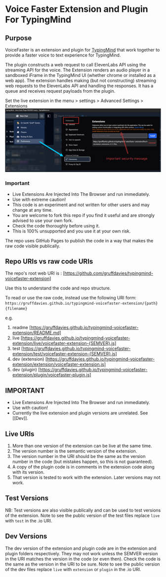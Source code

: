 # Voice Faster Extension and Plugin For TypingMind

## Purpose

VoiceFaster is an extension and plugin for [TypingMind](https://docs.typingmind.com/) that work together to provide a faster voice to text experience for TypingMind.

The plugin constructs a web request to call ElevenLabs API using the streaming API for the voice.
The Extension renders an audio player in a sandboxed iFrame in the TypingMind UI (whether chrome or installed as a web app).
The extension handles making (but not constructing) streaming web requests to the ElevenLabs API and handling the responses.
It has a queue and receives request payloads from the plugin.

Set the live extension in the menu > settings > Advanced Settings > Extensions
![alt text](image.png)


### Important

- Live Extensions Are Injected Into The Browser and run immediately.
- Use with extreme caution!
- This code is an experiment and not written for other users and may change at any time.
- You are welcome to fork this repo if you find it useful and are strongly advised to use your own fork.
- Check the code thoroughly before using it.
- This is 100% unsupported and you use it at your own risk.

The repo uses GitHub Pages to publish the code in a way that makes the raw code visible publically.

## Repo URIs vs raw code URIs

The repo's root web URI is : [https://github.com/gruffdavies/typingmind-voicefaster-extension]

Use this to understand the code and repo structure.

To read or use the raw code, instead use the following URI form:
`https://gruffdavies.github.io/typingmind-voicefaster-extension/{path}{filename}`

e.g.

1. readme [https://gruffdavies.github.io/typingmind-voicefaster-extension/README.md]
2. live [https://gruffdavies.github.io/typingmind-voicefaster-extension/live/voicefaster-extension-{SEMVER}.js]
3. test [https://gruffdavies.github.io/typingmind-voicefaster-extension/test/voicefaster-extension-{SEMVER}.js]
4. dev (extension) [https://gruffdavies.github.io/typingmind-voicefaster-extension/extension/voicefaster-extension.js]
5. dev (plugin) [https://gruffdavies.github.io/typingmind-voicefaster-extension/plugin/voicefaster-plugin.js]


## IMPORTANT

- Live Extensions Are Injected Into The Browser and run immediately.
- Use with caution!
- Currently the live extension and plugin versions are unrelated. See [[Dev]].


## Live URIs

1. More than one version of the extension can be live at the same time.
2. The version number is the semantic version of the extension.
3. The version number in the URI should be the same as the version number in the code (but mistakes happen, so this is not guaranteed).
4. A copy of the plugin code is in comments in the extension code along with its version.
5. That version is tested to work with the extension. Later versions may not work.

## Test Versions

NB: Test versions are also visible publically and can be used to test versions of the extension.
Note to see the public version of the test files replace `live` with `test` in the .io URI.

## Dev Versions

The dev version of the extension and plugin code are in the extension and plugin folders respectively.
They may not work unless the SEMVER version in the URI matches the version in the code (or even then).
Check the code is the same as the version in the URI to be sure.
Note to see the public version of the dev files replace `live` with `extension` or `plugin` in the .io URI.
